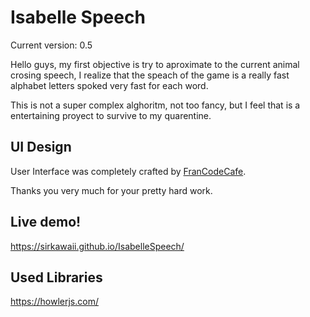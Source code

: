# Isabelle Speech

Current version: 0.5

Hello guys, my first objective is try to aproximate to the current animal crosing speech,
I realize that the speach of the game is a really fast alphabet letters spoked very fast for each word.

This is not a super complex alghoritm, not too fancy, but I feel that is a entertaining proyect to survive to my quarentine.

## UI Design

User Interface was completely crafted by [FranCodeCafe].

Thanks you very much for your pretty hard work.

[FranCodeCafe]: https://francodecafe.netlify.app

## Live demo!

https://sirkawaii.github.io/IsabelleSpeech/

## Used Libraries

https://howlerjs.com/